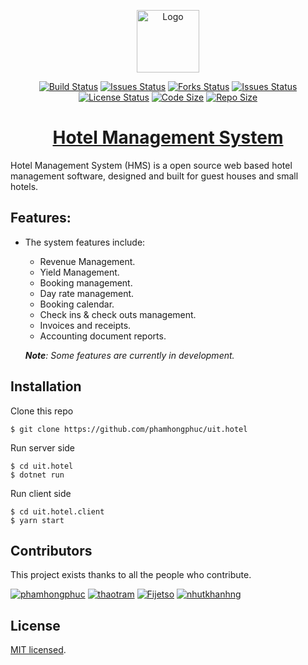 <p align="center">
  <a href="https://github.com/phamhongphuc/uit.hotel" target="_blank" rel="noopener noreferrer">
    <img width="100" src="https://raw.githubusercontent.com/phamhongphuc/uit.hotel/master/logo.png" alt="Logo">
  </a>
</p>

<p align="center">
  <a href="https://travis-ci.com/phamhongphuc/uit.hotel"><img src="https://travis-ci.com/phamhongphuc/uit.hotel.svg?branch=master" alt="Build Status"></a>
  <a href="https://github.com/phamhongphuc/uit.hotel/issues"><img src="https://img.shields.io/github/issues/phamhongphuc/uit.hotel.svg" alt="Issues Status"></a>
  <a href="https://github.com/phamhongphuc/uit.hotel/network/members"><img src="https://img.shields.io/github/forks/phamhongphuc/uit.hotel.svg" alt="Forks Status"></a>
  <a href="https://github.com/phamhongphuc/uit.hotel/stargazers"><img src="https://img.shields.io/github/stars/phamhongphuc/uit.hotel.svg" alt="Issues Status"></a>
  <a href="https://github.com/phamhongphuc/uit.hotel/blob/master/LICENSE"><img src="https://img.shields.io/github/license/phamhongphuc/uit.hotel.svg" alt="License Status"></a>
  <a href="https://github.com/phamhongphuc/uit.hotel/releases"><img src="https://img.shields.io/github/languages/code-size/phamhongphuc/uit.hotel.svg" alt="Code Size"></a>
  <a href="https://github.com/phamhongphuc/uit.hotel/releases"><img src="https://img.shields.io/github/repo-size/phamhongphuc/uit.hotel.svg" alt="Repo Size"></a>

  <h1 align="center"><a href="https://github.com/phamhongphuc/uit.hotel">Hotel Management System</a></h1>
</p>

Hotel Management System (HMS) is a open source web based hotel management software, designed and built for guest houses and small hotels.

## Features:

-   The system features include:

    -   Revenue Management.
    -   Yield Management.
    -   Booking management.
    -   Day rate management.
    -   Booking calendar.
    -   Check ins & check outs management.
    -   Invoices and receipts.
    -   Accounting document reports.

    _**Note**: Some features are currently in development._

## Installation

Clone this repo

```
$ git clone https://github.com/phamhongphuc/uit.hotel
```

Run server side

```
$ cd uit.hotel
$ dotnet run
```

Run client side

```
$ cd uit.hotel.client
$ yarn start
```

## Contributors

This project exists thanks to all the people who contribute.

<p>
  <a href="https://github.com/phamhongphuc"><img src="https://github.com/phamhongphuc.png?size=40" alt="phamhongphuc"></a>
  <a href="https://github.com/thaotram"><img src="https://github.com/thaotram.png?size=40" alt="thaotram"></a>
  <a href="https://github.com/Fijetso"><img src="https://github.com/Fijetso.png?size=40" alt="Fijetso"></a>
  <a href="https://github.com/nhutkhanhng"><img src="https://github.com/nhutkhanhng.png?size=40" alt="nhutkhanhng"></a>
</p>

## License

[MIT licensed](./LICENSE).
